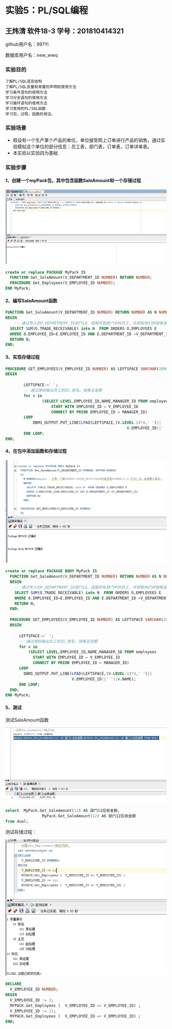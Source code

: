 # 实验5：PL/SQL编程

王炜清 软件18-3 学号：201810414321
---

github用户名：997Yi

数据库用户名：new_wwq

### 实验目的

```
了解PL/SQL语言结构
了解PL/SQL变量和常量的声明和使用方法
学习条件语句的使用方法
学习分支语句的使用方法
学习循环语句的使用方法
学习常用的PL/SQL函数
学习包，过程，函数的用法。
```

### 实验场景

- 假设有一个生产某个产品的单位，单位接受网上订单进行产品的销售。通过实验模拟这个单位的部分信息：员工表，部门表，订单表，订单详单表。
- 本实验以实验四为基础

### 实验步骤

#### 1、创建一个myPack包，其中包含函数SaleAmount和一个存储过程

![1](1.png)	

```sql
create or replace PACKAGE MyPack IS
  FUNCTION Get_SaleAmount(V_DEPARTMENT_ID NUMBER) RETURN NUMBER;
  PROCEDURE Get_Employees(V_EMPLOYEE_ID NUMBER);
END MyPack;
```

#### 2、编写SaleAmount函数

```sql
FUNCTION Get_SaleAmount(V_DEPARTMENT_ID NUMBER) RETURN NUMBER AS N NUMBER(20,2);
BEGIN
	-- 通过传入的V_DEPARTMENT_ID部门id，连接所有部门中的员工，并获取他们的销售金额总和
  SELECT SUM(O.TRADE_RECEIVABLE) into N  FROM ORDERS O,EMPLOYEES E
  WHERE O.EMPLOYEE_ID=E.EMPLOYEE_ID AND E.DEPARTMENT_ID =V_DEPARTMENT_ID;
  RETURN N;
END;
```

#### 3、实现存储过程

```sql
PROCEDURE GET_EMPLOYEES(V_EMPLOYEE_ID NUMBER) AS LEFTSPACE VARCHAR(2000);
BEGIN

		LEFTSPACE:=' ';
		-- 通过游标输出员工的ID,姓名，销售总金额
		for v in
				(SELECT LEVEL,EMPLOYEE_ID,NAME,MANAGER_ID FROM employees
					START WITH EMPLOYEE_ID = V_EMPLOYEE_ID
					CONNECT BY PRIOR EMPLOYEE_ID = MANAGER_ID)
		LOOP
			DBMS_OUTPUT.PUT_LINE(LPAD(LEFTSPACE,(V.LEVEL-1)*4,' ')||
													 V.EMPLOYEE_ID||' '||v.NAME);
		END LOOP;
END;
```

#### 4、在包中添加函数和存储过程

![2](2.png)

```sql
create or replace PACKAGE BODY MyPack IS
  FUNCTION Get_SaleAmount(V_DEPARTMENT_ID NUMBER) RETURN NUMBER AS N NUMBER(20,2);
  BEGIN
    -- 通过传入的V_DEPARTMENT_ID部门id，连接所有部门中的员工，并获取他们的销售金额总和
    SELECT SUM(O.TRADE_RECEIVABLE) into N  FROM ORDERS O,EMPLOYEES E
    WHERE O.EMPLOYEE_ID=E.EMPLOYEE_ID AND E.DEPARTMENT_ID =V_DEPARTMENT_ID;
    RETURN N;
  END;

  PROCEDURE GET_EMPLOYEES(V_EMPLOYEE_ID NUMBER) AS LEFTSPACE VARCHAR(2000);
  BEGIN

      LEFTSPACE:=' ';
      -- 通过游标输出员工的ID,姓名，销售总金额
      for v in
          (SELECT LEVEL,EMPLOYEE_ID,NAME,MANAGER_ID FROM employees
            START WITH EMPLOYEE_ID = V_EMPLOYEE_ID
            CONNECT BY PRIOR EMPLOYEE_ID = MANAGER_ID)
      LOOP
        DBMS_OUTPUT.PUT_LINE(LPAD(LEFTSPACE,(V.LEVEL-1)*4,' ')||
                             V.EMPLOYEE_ID||' '||v.NAME);
      END LOOP;
  END;
END MyPack;
```

#### 5、测试

测试SaleAmount函数

![4](4.png)

```sql
select 	MyPack.Get_SaleAmount(11) AS 部门11应收金额, 
				MyPack.Get_SaleAmount(12) AS 部门12应收金额 
from dual;
```

测试存储过程：

![5](5.png)

```sql
DECLARE
  V_EMPLOYEE_ID NUMBER;    
BEGIN
  V_EMPLOYEE_ID := 1;
  MYPACK.Get_Employees (  V_EMPLOYEE_ID => V_EMPLOYEE_ID) ;  
  V_EMPLOYEE_ID := 11;
  MYPACK.Get_Employees (  V_EMPLOYEE_ID => V_EMPLOYEE_ID) ;    
END;
```



